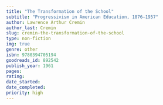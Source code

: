 ```yaml
---
title: "The Transformation of the School"
subtitle: "Progressivism in American Education, 1876–1957"
author: Lawrence Arthur Cremin
author_last: Cremin
slug: cremin-the-transformation-of-the-school
type: non-fiction
img: true
genre: other
isbn: 9780394705194
goodreads_id: 892542
publish_year: 1961
pages: 
rating: 
date_started:
date_completed:
priority: high
---
```

